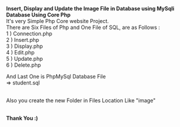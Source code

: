 <b>Insert, Display and Update the Image File in Database using MySqli Database Using Core Php</b><br>
It's very Simple Php Core website Project.<br>
There are Six Files of Php and One File of SQL, are as Follows :<br>
1 ) Connection.php <br>
2 ) Insert.php<br>
3 ) Display.php<br>
4 ) Edit.php<br>
5 ) Update.php<br>
6 ) Delete.php<br>

And Last One is PhpMySql Database File <br>
 => student.sql<br><br>
 
 Also you create the new Folder in Files Location Like "image"<br><br>
 
 <b>Thank You :)</b><br>
